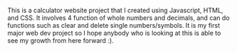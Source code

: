 This is a calculator website project that I created using Javascript, HTML, and CSS. It involves 4 function of whole numbers and decimals, and can do functions such as clear and delete single numbers/symbols. It is my first major web dev project so I hope anybody who is looking at this is able to see my growth from here forward :).